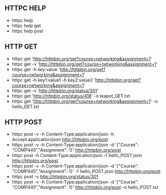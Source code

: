 ## HTTPC HELP

- httpc help
- httpc help get
- httpc help post

## HTTP GET

- httpc get 'http://httpbin.org/get?course=networking&assignment=1'
- httpc get -v 'http://httpbin.org/get?course=networking&assignment=1'
- httpc get -h key:value 'http://httpbin.org/get?course=networking&assignment=1'
- httpc get -h key1:value1 -h key2:value2 'http://httpbin.org/get?course=networking&assignment=1'
- httpc get -v 'http://httpbin.org/status/301'
- httpc get 'http://httpbin.org/status/418' -o teapot_GET.txt
- httpc get 'http://httpbin.org/get?course=networking&assignment=1' -o hello_GET.txt

## HTTP POST

- httpc post -v -h Content-Type:application/json -h Accept:application/json http://httpbin.org/post
- httpc post -v -h Content-Type:application/json -d '{"Course": "COMP445","Assignment": 1}' http://httpbin.org/post
- httpc post -h Content-Type:application/json -f hello_POST.json http://httpbin.org/post
- httpc post -v -h Content-Type:application/json -d '{"Course": "COMP445","Assignment": 1}' -f hello_POST.json http://httpbin.org/post
- httpc post -v http://httpbin.org/status/301
- httpc post -v -h Content-Type:application/json -d '{"Course": "COMP445","Assignment": 1}' http://httpbin.org/post -o hello_POST.txt
